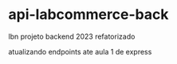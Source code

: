 # api-labcommerce-back
 lbn projeto backend 2023 refatorizado

atualizando endpoints ate aula 1 de express